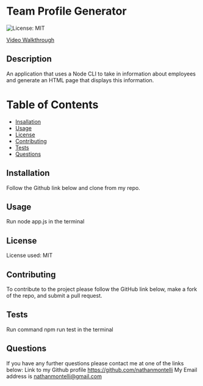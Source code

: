 # Team Profile Generator
  ![License: MIT](https://img.shields.io/badge/License-MIT-yellow.svg)

  [Video Walkthrough](https://www.youtube.com/watch?v=Aaew3tgAeWc)

## Description
An application that uses a Node CLI to take in information about employees and generate an HTML page that displays this information.

# Table of Contents
- [Insallation](#installation)
- [Usage](#usage)
- [License](#license)
- [Contributing](#contributing)
- [Tests](#tests)
- [Questions](#questions)

## Installation 
Follow the Github link below and clone from my repo.

## Usage
Run node app.js in the terminal

## License
License used: MIT

## Contributing
To contribute to the project please follow the GitHub link below, make a fork of the repo, and submit a pull request.

## Tests
Run command npm run test in the terminal

## Questions
If you have any further questions please contact me at one of the links below:
Link to my Github profile https://github.com/nathanmontelli
My Email address is nathanmontelli@gmail.com
